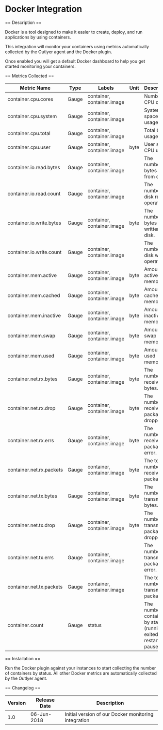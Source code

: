 Docker Integration
==================

== Description ==

Docker is a tool designed to make it easier to create, deploy, and run applications by using containers.

This integration will monitor your containers using metrics automatically collected by the Outlyer agent and the Docker plugin.

Once enabled you will get a default Docker dashboard to help you get started monitoring your containers.

== Metrics Collected ==

|Metric Name             |Type |Labels                    |Unit|Description                                                             |
|------------------------|-----|--------------------------|----|------------------------------------------------------------------------|
|container.cpu.cores     |Gauge|container, container.image|    |Number of CPU cores.                                                    |
|container.cpu.system    |Gauge|container, container.image|    |System space CPU usage.                                                 |
|container.cpu.total     |Gauge|container, container.image|    |Total CPU usage.                                                        |
|container.cpu.user      |Gauge|container, container.image|byte|User space CPU usage.                                                   |
|container.io.read.bytes |Gauge|container, container.image|    |The number of bytes read from disk                                      |
|container.io.read.count |Gauge|container, container.image|    |The number of disk read operations.                                     |
|container.io.write.bytes|Gauge|container, container.image|byte|The number of bytes written to disk.                                    |
|container.io.write.count|Gauge|container, container.image|    |The number of disk write operations.                                    |
|container.mem.active    |Gauge|container, container.image|byte|Amount of active memory.                                                |
|container.mem.cached    |Gauge|container, container.image|byte|Amount of cached memory.                                                |
|container.mem.inactive  |Gauge|container, container.image|byte|Amount of inactive memory.                                              |
|container.mem.swap      |Gauge|container, container.image|byte|Amount of swap memory.                                                  |
|container.mem.used      |Gauge|container, container.image|byte|Amount of used memory.                                                  |
|container.net.rx.bytes  |Gauge|container, container.image|byte|The number of received bytes.                                           |
|container.net.rx.drop   |Gauge|container, container.image|byte|The number of received packages dropped.                                |
|container.net.rx.errs   |Gauge|container, container.image|byte|The number of received packages error.                                  |
|container.net.rx.packets|Gauge|container, container.image|byte|The total number of received packages.                                  |
|container.net.tx.bytes  |Gauge|container, container.image|byte|The number of transmitted bytes.                                        |
|container.net.tx.drop   |Gauge|container, container.image|byte|The number of transmitted packages dropped.                             |
|container.net.tx.errs   |Gauge|container, container.image|    |The number of transmitted packages error.                               |
|container.net.tx.packets|Gauge|container, container.image|    |The total number of transmitted packages.                               |
|container.count         |Gauge|status                    |    |The number of containers by status (running, exited, restarting, paused)|

== Installation ==

Run the Docker plugin against your instances to start collecting the number of containers by status. All other Docker metrics are automatically collected by the Outlyer agent.

== Changelog ==

|Version|Release Date|Description                                         |
|-------|------------|----------------------------------------------------|
|1.0    |06-Jun-2018 |Initial version of our Docker monitoring integration|
